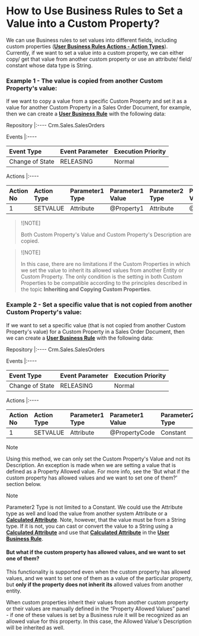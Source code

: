 # How to Use Business Rules to Set a Value into a Custom Property?
We can use Business rules to set values into different fields, including custom properties (**[User Business Rules Actions - Action Types](https://github.com/ErpNetDocs/tech/blob/master/advanced/business-rules/action-types/index.md)**). Currently, if we want to set a value into a custom property, we can either copy/ get that value from another custom property or use an attribute/ field/ constant whose data type is String.
 
### Example 1 - The value is copied from another Custom Property's value:
If we want to copy a value from a specific Custom Property and set it as a value for another Custom Property in a Sales Order Document, for example, then we can create a **[User Business Rule](https://github.com/ErpNetDocs/tech/blob/master/advanced/business-rules/index.md)**  with the following data:

Repository
|:----
Crm.Sales.SalesOrders

Events
|:----

Event Type|Event Parameter|Execution Priority
|:----|:----|:----
Change of State|RELEASING|Normal

Actions
|:----

Action No|Action Type|Parameter1 Type|Parameter1 Value|Parameter2 Type|Parameter2 Value
|:----|:----|:----|:----|:----|:----
1|SETVALUE|Attribute|@Property1|Attribute|@Property2

> ![NOTE]
>
> Both Custom Property's Value and Custom Property's Description are copied.
 
> ![NOTE] 
> 
> In this case, there are no limitations if the Custom Properties in which we set the value to inherit its allowed values from another Entity or Custom Property. The only condition is the setting in both Custom Properties to be compatible according to the principles described in the topic **Inheriting and Copying Custom Properties**.
 
### Example 2 -  Set a specific value that is not copied from another Custom Property's value:

If we want to set a specific value (that is not copied from another Custom Property's value) for a Custom Property in a Sales Order Document, then we can create a **[User Business Rule](https://github.com/ErpNetDocs/tech/blob/master/advanced/business-rules/index.md)** with the following data:

Repository
|:----
Crm.Sales.SalesOrders

Events
|:----

Event Type|Event Parameter|Execution Priority
|:----|:----|:----
Change of State|RELEASING|Normal

Actions
|:----

Action No|Action Type|Parameter1 Type|Parameter1 Value|Parameter2 Type|Parameter2 Value
|:----|:----|:----|:----|:----|:----
1|SETVALUE|Attribute|@PropertyCode|Constant|'StringValue01

> [!Note]
> Using this method, we can only set the Custom Property's Value and not its Description. An exception is made when we are setting a value that is defined as a Property Allowed value. For more info, see the 'But what if the custom property has allowed values and we want to set one of them?' section below.

> [!Note]
> Parameter2 Type is not limited to a Constant. We could use the Attribute type as well and load the value from another system Attribute or a **[Calculated Attribute](https://github.com/ErpNetDocs/tech/blob/master/advanced/calculated-attributes/index.md)**. Note, however, that the value must be from a String type. If it is not, you can cast or convert the value to a String using a **[Calculated Attribute](https://github.com/ErpNetDocs/tech/blob/master/advanced/calculated-attributes/index.md)** and use that **[Calculated Attribute](https://github.com/ErpNetDocs/tech/blob/master/advanced/calculated-attributes/index.md)** in the  **[User Business Rule](https://github.com/ErpNetDocs/tech/blob/master/advanced/business-rules/index.md)**.

#### But what if the custom property has allowed values, and we want to set one of them?

This functionality is supported even when the custom property has allowed values, and we want to set one of them as a value of the particular property, but **only if the property does not inherit its** allowed values from another entity. 

When custom properties inherit their values from another custom property or their values are manually defined in the “Property Allowed Values” panel - if one of these values is set by a Business rule it will be recognized as an allowed value for this property. In this case, the Allowed Value's Description will be inherited as well.
